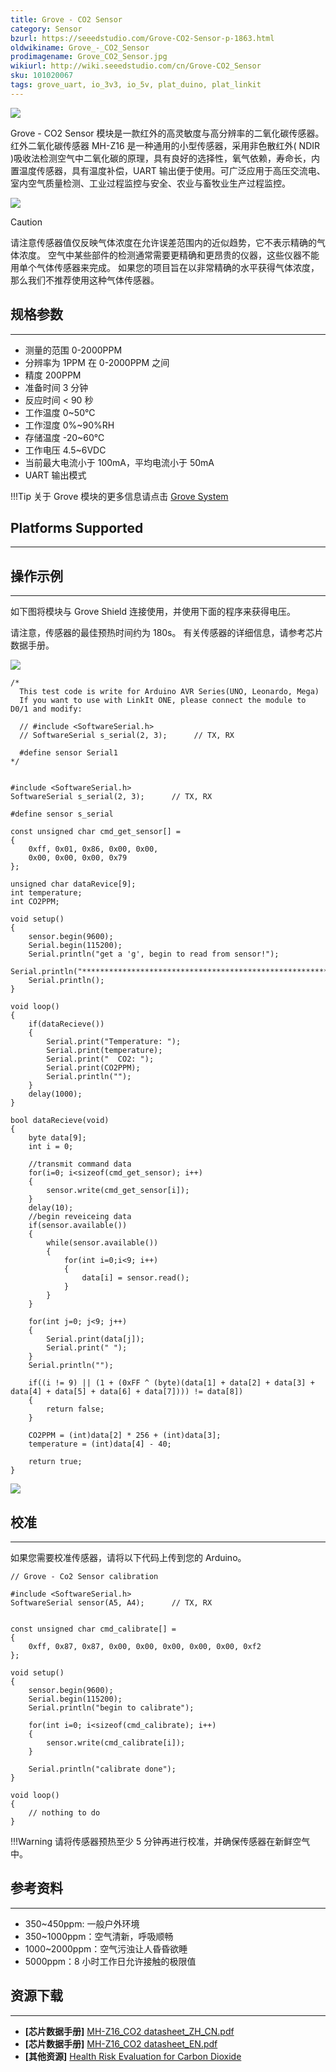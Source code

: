 ```yaml
---
title: Grove - CO2 Sensor
category: Sensor
bzurl: https://seeedstudio.com/Grove-CO2-Sensor-p-1863.html
oldwikiname: Grove_-_CO2_Sensor
prodimagename: Grove_CO2_Sensor.jpg
wikiurl: http://wiki.seeedstudio.com/cn/Grove-CO2_Sensor
sku: 101020067
tags: grove_uart, io_3v3, io_5v, plat_duino, plat_linkit
---
```


![](https://raw.githubusercontent.com/SeeedDocument/Grove-CO2_Sensor/master/img/Grove_CO2_Sensor.jpg)

Grove - CO2 Sensor 模块是一款红外的高灵敏度与高分辨率的二氧化碳传感器。红外二氧化碳传感器 MH-Z16 是一种通用的小型传感器，采用非色散红外( NDIR )吸收法检测空气中二氧化碳的原理，具有良好的选择性，氧气依赖，寿命长，内置温度传感器，具有温度补偿，UART 输出便于使用。可广泛应用于高压交流电、室内空气质量检测、工业过程监控与安全、农业与畜牧业生产过程监控。

[![](https://github.com/SeeedDocument/wiki_chinese/raw/master/docs/images/click_to_buy.PNG)](https://item.taobao.com/item.htm?spm=a1z10.3-c.w4002-11172317909.10.2b000cc1zdAduU&id=45476707662)

<div class="admonition warning">
<p class="admonition-title">Caution</p>
请注意传感器值仅反映气体浓度在允许误差范围内的近似趋势，它不表示精确的气体浓度。 空气中某些部件的检测通常需要更精确和更昂贵的仪器，这些仪器不能用单个气体传感器来完成。 如果您的项目旨在以非常精确的水平获得气体浓度，那么我们不推荐使用这种气体传感器。
</div>

## 规格参数
-------------

-   测量的范围 0-2000PPM
-   分辨率为 1PPM 在 0-2000PPM 之间
-   精度 200PPM
-   准备时间 3 分钟
-   反应时间 < 90 秒
-   工作温度 0~50℃
-   工作湿度 0%~90%RH
-   存储温度 -20~60℃
-   工作电压 4.5~6VDC
-   当前最大电流小于 100mA，平均电流小于 50mA
-   UART 输出模式

!!!Tip
     关于 Grove 模块的更多信息请点击 [Grove System](http://wiki.seeedstudio.com/cn/Grove_System/)

## Platforms Supported
-------------------

## 操作示例
-------------

如下图将模块与 Grove Shield 连接使用，并使用下面的程序来获得电压。

请注意，传感器的最佳预热时间约为 180s。 有关传感器的详细信息，请参考芯片数据手册。

![](https://raw.githubusercontent.com/SeeedDocument/Grove-CO2_Sensor/master/img/5.jpg)

```
/*
  This test code is write for Arduino AVR Series(UNO, Leonardo, Mega)
  If you want to use with LinkIt ONE, please connect the module to D0/1 and modify:

  // #include <SoftwareSerial.h>
  // SoftwareSerial s_serial(2, 3);      // TX, RX

  #define sensor Serial1
*/


#include <SoftwareSerial.h>
SoftwareSerial s_serial(2, 3);      // TX, RX

#define sensor s_serial

const unsigned char cmd_get_sensor[] =
{
    0xff, 0x01, 0x86, 0x00, 0x00,
    0x00, 0x00, 0x00, 0x79
};

unsigned char dataRevice[9];
int temperature;
int CO2PPM;

void setup()
{
    sensor.begin(9600);
    Serial.begin(115200);
    Serial.println("get a 'g', begin to read from sensor!");
    Serial.println("********************************************************");
    Serial.println();
}

void loop()
{
    if(dataRecieve())
    {
        Serial.print("Temperature: ");
        Serial.print(temperature);
        Serial.print("  CO2: ");
        Serial.print(CO2PPM);
        Serial.println("");
    }
    delay(1000);
}

bool dataRecieve(void)
{
    byte data[9];
    int i = 0;

    //transmit command data
    for(i=0; i<sizeof(cmd_get_sensor); i++)
    {
        sensor.write(cmd_get_sensor[i]);
    }
    delay(10);
    //begin reveiceing data
    if(sensor.available())
    {
        while(sensor.available())
        {
            for(int i=0;i<9; i++)
            {
                data[i] = sensor.read();
            }
        }
    }

    for(int j=0; j<9; j++)
    {
        Serial.print(data[j]);
        Serial.print(" ");
    }
    Serial.println("");

    if((i != 9) || (1 + (0xFF ^ (byte)(data[1] + data[2] + data[3] + data[4] + data[5] + data[6] + data[7]))) != data[8])
    {
        return false;
    }

    CO2PPM = (int)data[2] * 256 + (int)data[3];
    temperature = (int)data[4] - 40;

    return true;
}
```

![](https://raw.githubusercontent.com/SeeedDocument/Grove-CO2_Sensor/master/img/Uart_co2.jpg)

## 校准
------------
如果您需要校准传感器，请将以下代码上传到您的 Arduino。

```
// Grove - Co2 Sensor calibration

#include <SoftwareSerial.h>
SoftwareSerial sensor(A5, A4);      // TX, RX


const unsigned char cmd_calibrate[] =
{
    0xff, 0x87, 0x87, 0x00, 0x00, 0x00, 0x00, 0x00, 0xf2
};

void setup()
{
    sensor.begin(9600);
    Serial.begin(115200);
    Serial.println("begin to calibrate");

    for(int i=0; i<sizeof(cmd_calibrate); i++)
    {
        sensor.write(cmd_calibrate[i]);
    }

    Serial.println("calibrate done");
}

void loop()
{
    // nothing to do
}
```

!!!Warning
    请将传感器预热至少 5 分钟再进行校准，并确保传感器在新鲜空气中。

## 参考资料
---------

-   350~450ppm: 一般户外环境
-   350~1000ppm：空气清新，呼吸顺畅
-   1000~2000ppm：空气污浊让人昏昏欲睡
-   5000ppm：8 小时工作日允许接触的极限值

## 资源下载
---------

-   **[芯片数据手册]** [MH-Z16\_CO2 datasheet\_ZH\_CN.pdf](https://raw.githubusercontent.com/SeeedDocument/Grove-CO2_Sensor/master/res/MH-Z16_CO2.pdf)
-   **[芯片数据手册]** [MH-Z16\_CO2 datasheet\_EN.pdf](https://raw.githubusercontent.com/SeeedDocument/Grove-CO2_Sensor/master/res/MH-Z16_CO2_datasheet_EN.pdf)
-   **[其他资源]** [Health Risk Evaluation for Carbon Dioxide](http://www.blm.gov/style/medialib/blm/wy/information/NEPA/cfodocs/howell.Par.2800.File.dat/25apxC.pdf)

<!-- This Markdown file was created from http://www.seeedstudio.com/wiki/Grove_-_CO2_Sensor -->
